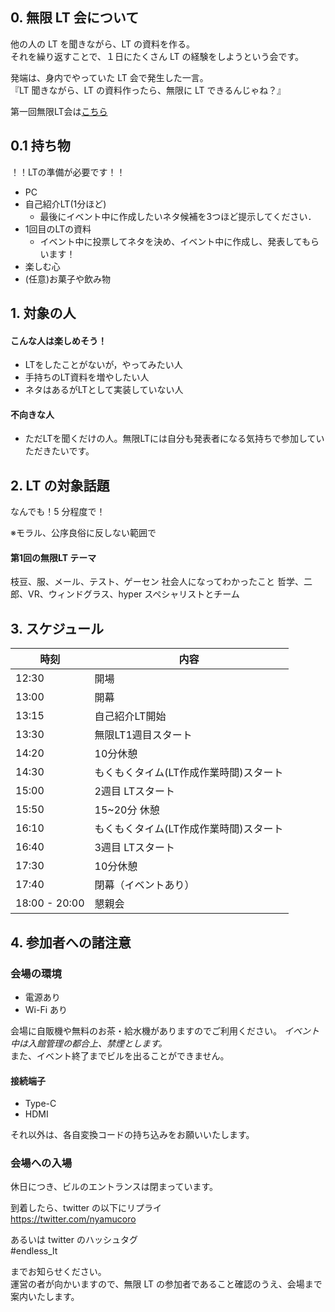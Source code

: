 ## 0. 無限 LT 会について

他の人の LT を聞きながら、LT の資料を作る。  
それを繰り返すことで、１日にたくさん LT の経験をしようという会です。

発端は、身内でやっていた LT 会で発生した一言。  
『LT 聞きながら、LT の資料作ったら、無限に LT できるんじゃね？』

第一回無限LT会は[こちら](https://oysters.connpass.com/event/129365/)  

## 0.1 持ち物
！！LTの準備が必要です！！
- PC
- 自己紹介LT(1分ほど)
  - 最後にイベント中に作成したいネタ候補を3つほど提示してください．
- 1回目のLTの資料
  - イベント中に投票してネタを決め、イベント中に作成し、発表してもらいます！
- 楽しむ心
- (任意)お菓子や飲み物

## 1. 対象の人

#### こんな人は楽しめそう！
- LTをしたことがないが，やってみたい人
- 手持ちのLT資料を増やしたい人
- ネタはあるがLTとして実装していない人

#### 不向きな人
- ただLTを聞くだけの人。無限LTには自分も発表者になる気持ちで参加していただきたいです。

## 2. LT の対象話題

なんでも！5 分程度で！

※モラル、公序良俗に反しない範囲で

#### 第1回の無限LT テーマ

枝豆、服、メール、テスト、ゲーセン
社会人になってわかったこと
哲学、二郎、VR、ウィンドグラス、hyper
スペシャリストとチーム


## 3. スケジュール
|時刻 | 内容|
|--- | --- |
|12:30 | 開場|
|13:00 | 開幕|
|13:15 | 自己紹介LT開始|
|13:30 | 無限LT1週目スタート|
|14:20 | 10分休憩|
|14:30 | もくもくタイム(LT作成作業時間)スタート|
|15:00 | 2週目 LTスタート|
|15:50 | 15~20分 休憩|
|16:10 | もくもくタイム(LT作成作業時間)スタート|
|16:40 | 3週目 LTスタート|
|17:30 | 10分休憩|
|17:40 | 閉幕（イベントあり）|
|18:00 - 20:00 | 懇親会|

## 4. 参加者への諸注意

### 会場の環境
- 電源あり
- Wi-Fi あり

会場に自販機や無料のお茶・給水機がありますのでご利用ください。
*イベント中は入館管理の都合上、禁煙とします。*  
また、イベント終了までビルを出ることができません。  

#### 接続端子
- Type-C
- HDMI

それ以外は、各自変換コードの持ち込みをお願いいたします。

### 会場への入場

休日につき、ビルのエントランスは閉まっています。

到着したら、twitter の以下にリプライ  
https://twitter.com/nyamucoro

あるいは twitter のハッシュタグ  
 #endless_lt

までお知らせください。  
運営の者が向かいますので、無限 LT の参加者であること確認のうえ、会場まで案内いたします。
